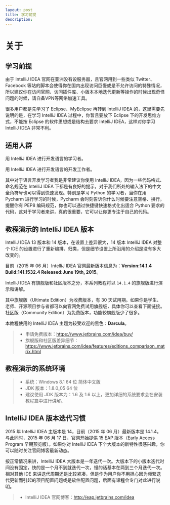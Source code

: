 ```yaml
---
layout: post
title: 学习前提
description:
---
```

# 关于

## 学习前提

由于 IntelliJ IDEA 官网在亚洲没有设服务器，且官网用到一些类似 Twitter、Facebook 等站的脚本会使得你在国内出现访问巨慢或是不允许访问的特殊情况，所以建议你在访问官网、访问插件库、小版本本地迭代更新等操作的时候出现奇怪问题的时候，请自备VPN等网络加速工具。
 
很多用户都是先学习了 Eclipse、MyEclipse 再转到 IntelliJ IDEA 的，这里需要先说明的是，在学习 IntelliJ IDEA 过程中，你暂且要放下 Eclipse 下的开发思维方式，不能按 Eclipse 的软件思想或是结构去要求 IntelliJ IDEA，这样对你学习 IntelliJ IDEA 非常不利。

## 适用人群

用 IntelliJ IDEA 进行开发语言的学习者。

用 IntelliJ IDEA 进行开发语言的开发工作者。

其中对于语言开发学习者我是非常建议你使用 IntelliJ IDEA，因为一些代码格式、命名规范在 IntelliJ IDEA 下都是有良好的提示，对于我们所处的输入法下的中文全角符号也可以得到快速发现。特别是学习 Python 的学习者，当你在用 Pycharm 进行学习的时候，Pycharm 会时刻告诉你什么时候要注意空格、换行，提醒你有 PEP8 编码规范，你也可以通过快捷键快速格式化出适合 Python 要求的代码，这对于学习者来讲，真的很重要，它可以让你更专注于自己的代码。

## 教程演示的 IntelliJ IDEA 版本

IntelliJ IDEA 13 版本和 14 版本，在设置上差异很大，14 版本 IntelliJ IDEA 对整个 IDE 的设置进行了重新编排、归类，但是细节设置上所沿用的介绍是没有多大改变的。

目前（2015 年 06 月）IntelliJ IDEA 官网最新版本信息为：**Version:14.1.4 Build:141.1532.4 Released:June 19th, 2015**。

IntelliJ IDEA 有旗舰版和社区版本之分，本系列教程将以 `14.1.4` 的旗舰版进行演示和讲解。

其中旗舰版（Ultimate Edition）为收费版本，有 30 天试用期。如果你是学生、老师、开源项目参与者都可以向官网免费试用旗舰版，具体你可以查看下面链接。社区版（Community Edition）为免费版本，功能较旗舰版少了很多。

本教程使用的 IntelliJ IDEA 主题为较受欢迎的黑色：**Darcula**。

> * 申请免费版本：<https://www.jetbrains.com/idea/buy/>
> * 旗舰版和社区版差异细节：<https://www.jetbrains.com/idea/features/editions_comparison_matrix.html>

## 教程演示的系统环境

> * 系统：Windows 8.1 64 位 简体中文版
> * JDK 版本：1.8.0_05 64 位
> * 建议使用 JDK 版本为：1.6 及 1.6 以上，更加详细的系统要求会在安装教程篇中进行讲解。

## IntelliJ IDEA 版本迭代习惯

2015 年 IntelliJ IDEA 主版本是 14，目前（2015 年 06 月）最新版本是 14.1.4。与此同时，2015 年 06 月 17 日，官网开始提供 15 EAP 版本（Early Access Program 早期预览版）。如果你对 IntelliJ IDEA 下个大版本的新特性很感兴趣，你可以随时关注官网博客最新动态。

按正常情况来讲，IntelliJ IDEA 大版本是一年迭代一次。大版本下的小版本迭代时间没有固定，快的是一个月不到就迭代一次，慢的话基本在两到三个月迭代一次。相对其他 IDE 来讲迭代周期还是比较紧凑，但是作为用户你不用担心因为频繁迭代更新而引起的项目配置问题或是软件配置问题，后面有课程会专门对此进行说明。

> * IntelliJ IDEA 官网博客：<http://eap.jetbrains.com/idea>